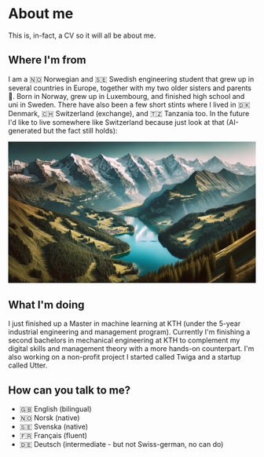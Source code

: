 # About me

This is, in-fact, a CV so it will all be about me.

## Where I'm from

I am a 🇳🇴 Norwegian and 🇸🇪 Swedish engineering student that grew up in several countries in Europe, together with my two older sisters and parents 👫. Born in Norway, grew up in Luxembourg, and finished high school and uni in Sweden. There have also been a few short stints where I lived in 🇩🇰 Denmark, 🇨🇭 Switzerland (exchange), and 🇹🇿 Tanzania too. In the future I'd like to live somewhere like Switzerland because just look at that (AI-generated but the fact still holds):

![Dall-E image of Swiss Alps](/assets/swiss-mountains.png 'Dall-E image of the Swiss alps')

## What I'm doing

I just finished up a Master in machine learning at KTH (under the 5-year industrial engineering and management program). Currently I'm finishing a second bachelors in mechanical engineering at KTH to complement my digital skills and management theory with a more hands-on counterpart. I'm also working on a non-profit project I started called Twiga and a startup called Utter.

## How can you talk to me?

-   🇬🇧 English (bilingual)
-   🇳🇴 Norsk (native)
-   🇸🇪 Svenska (native)
-   🇫🇷 Français (fluent)
-   🇩🇪 Deutsch (intermediate - but not Swiss-german, no can do)
